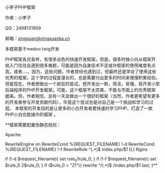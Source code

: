 小李子PHP框架

作者：小李子

QQ：2498131909

邮箱：xingxuan@xingxuanka.cn

本框架基于medoo twig开发

PHP框架各式各样，有很多出色的快速开发框架。但是，很多时候小白从框架开始入门往往会遇到很多难题，可能是因为自身技术不足或许框架的使用难度有点高，或者....。因为，这些问题，作者曾经也遇到过，但最终还是学会了使用这些优秀的框架。这个学的过程是漫长的，也是需要付出更多的时间来慢慢积累经验。但是现在，作者想做出一个疯狂的尝试，想开发出一款，简洁，易懂，易开发小型后端程序的PHP开发框架。可能，这个框架不太完美，不能与市面上的优秀框架媲美。但，作者相信，总有一天会做出一个很好的框架（当然，作者更希望有更多的开发者参与开发贡献代码），毕竟这个尝试也是对自己是一个挑战和学习的过程。 本框架的开发目的是让更多的小白开发者更快速的学习PHP，打造了一款PHP小白也能操作的框架 。




**框架需要配置伪静态规则：

Apache

RewriteEngine on 
RewriteCond %{REQUEST_FILENAME} !-d 
RewriteCond %{REQUEST_FILENAME} !-f 
RewriteRule ^(.*)$ index.php/$1 [L] 
Nginx

if (!-d $request_filename){
	set $rule_0 1$rule_0;
}
if (!-f $request_filename){
	set $rule_0 2$rule_0;
}
if ($rule_0 = "21"){
	rewrite ^/(.*)$ /index.php/$1 last;
}**
